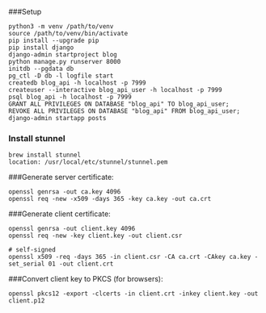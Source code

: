 ###Setup
```
python3 -m venv /path/to/venv
source /path/to/venv/bin/activate
pip install --upgrade pip
pip install django
django-admin startproject blog
python manage.py runserver 8000
initdb --pgdata db
pg_ctl -D db -l logfile start
createdb blog_api -h localhost -p 7999
createuser --interactive blog_api_user -h localhost -p 7999
psql blog_api -h localhost -p 7999
GRANT ALL PRIVILEGES ON DATABASE "blog_api" TO blog_api_user;
REVOKE ALL PRIVILEGES ON DATABASE "blog_api" FROM blog_api_user;
django-admin startapp posts
```
### Install stunnel
```
brew install stunnel
location: /usr/local/etc/stunnel/stunnel.pem
```
###Generate server certificate:
```
openssl genrsa -out ca.key 4096
openssl req -new -x509 -days 365 -key ca.key -out ca.crt
```
###Generate client certificate:
```
openssl genrsa -out client.key 4096
openssl req -new -key client.key -out client.csr

# self-signed
openssl x509 -req -days 365 -in client.csr -CA ca.crt -CAkey ca.key -set_serial 01 -out client.crt
```
###Convert client key to PKCS (for browsers):
```
openssl pkcs12 -export -clcerts -in client.crt -inkey client.key -out client.p12
```
